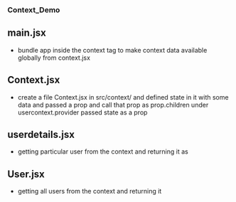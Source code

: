 ### Context_Demo

## main.jsx

- bundle app inside the context tag to make context data available globally from context.jsx

## Context.jsx

- create a file Context.jsx in src/context/ and defined state in it with some data and passed a prop and call that prop as prop.children under usercontext.provider passed state as a prop

## userdetails.jsx

- getting particular user from the context and returning it as

## User.jsx

- getting all users from the context and returning it
